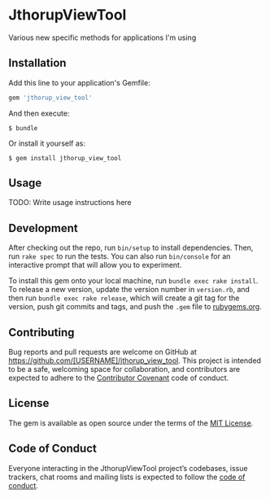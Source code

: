 # JthorupViewTool

Various new specific methods for applications I'm using

## Installation

Add this line to your application's Gemfile:

```ruby
gem 'jthorup_view_tool'
```

And then execute:

    $ bundle

Or install it yourself as:

    $ gem install jthorup_view_tool

## Usage

TODO: Write usage instructions here

## Development

After checking out the repo, run `bin/setup` to install dependencies. Then, run `rake spec` to run the tests. You can also run `bin/console` for an interactive prompt that will allow you to experiment.

To install this gem onto your local machine, run `bundle exec rake install`. To release a new version, update the version number in `version.rb`, and then run `bundle exec rake release`, which will create a git tag for the version, push git commits and tags, and push the `.gem` file to [rubygems.org](https://rubygems.org).

## Contributing

Bug reports and pull requests are welcome on GitHub at https://github.com/[USERNAME]/jthorup_view_tool. This project is intended to be a safe, welcoming space for collaboration, and contributors are expected to adhere to the [Contributor Covenant](http://contributor-covenant.org) code of conduct.

## License

The gem is available as open source under the terms of the [MIT License](http://opensource.org/licenses/MIT).

## Code of Conduct

Everyone interacting in the JthorupViewTool project’s codebases, issue trackers, chat rooms and mailing lists is expected to follow the [code of conduct](https://github.com/[USERNAME]/jthorup_view_tool/blob/master/CODE_OF_CONDUCT.md).
